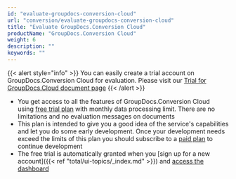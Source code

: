 ```yaml
---
id: "evaluate-groupdocs-conversion-cloud"
url: "conversion/evaluate-groupdocs-conversion-cloud"
title: "Evaluate GroupDocs.Conversion Cloud"
productName: "GroupDocs.Conversion Cloud"
weight: 6
description: ""
keywords: ""
---
```


{{< alert style="info" >}}
You can easily create a trial account on GroupDocs.Conversion Cloud for evaluation. Please visit our [Trial for GroupDocs.Cloud document page](https://purchase.groupdocs.cloud/trial)
{{< /alert >}}

* You get access to all the features of GroupDocs.Conversion Cloud using [free trial plan](https://purchase.groupdocs.cloud/trial) with monthly data processing limit. There are no limitations and no evaluation messages on documents
* This plan is intended to give you a good idea of the service's capabilities and let you do some early development. Once your development needs exceed the limits of this plan you should subscribe to a [paid plan](https://purchase.groupdocs.cloud/pricing) to continue development
* The free trial is automatically granted when you [sign up for a new account]({{< ref "total/ui-topics/_index.md" >}}) and [access the dashboard](https://dashboard.groupdocs.cloud/)
